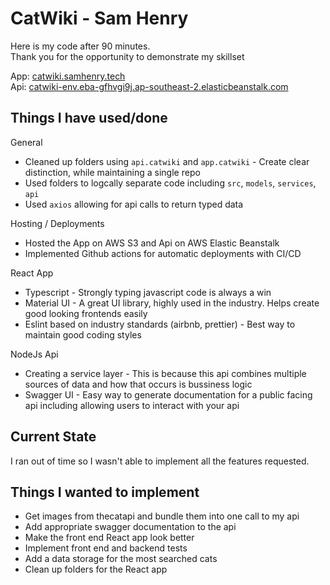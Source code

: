 # CatWiki - Sam Henry

Here is my code after 90 minutes.\
Thank you for the opportunity to demonstrate my skillset

App: [catwiki.samhenry.tech](http://catwiki.samhenry.tech)\
Api: [catwiki-env.eba-gfhvgi9j.ap-southeast-2.elasticbeanstalk.com](http://catwiki-env.eba-gfhvgi9j.ap-southeast-2.elasticbeanstalk.com)

## Things I have used/done

General
- Cleaned up folders using `api.catwiki` and `app.catwiki` - Create clear distinction, while maintaining a single repo
- Used folders to logcally separate code including `src`, `models`, `services`, `api`
- Used `axios` allowing for api calls to return typed data

Hosting / Deployments
- Hosted the App on AWS S3 and Api on AWS Elastic Beanstalk
- Implemented Github actions for automatic deployments with CI/CD

React App
- Typescript - Strongly typing javascript code is always a win
- Material UI - A great UI library, highly used in the industry. Helps create good looking frontends easily
- Eslint based on industry standards (airbnb, prettier) - Best way to maintain good coding styles

NodeJs Api
- Creating a service layer - This is because this api combines multiple sources of data and how that occurs is bussiness logic
- Swagger UI - Easy way to generate documentation for a public facing api including allowing users to interact with your api


## Current State

I ran out of time so I wasn't able to implement all the features requested.

## Things I wanted to implement

- Get images from thecatapi and bundle them into one call to my api
- Add appropriate swagger documentation to the api
- Make the front end React app look better
- Implement front end and backend tests
- Add a data storage for the most searched cats
- Clean up folders for the React app
